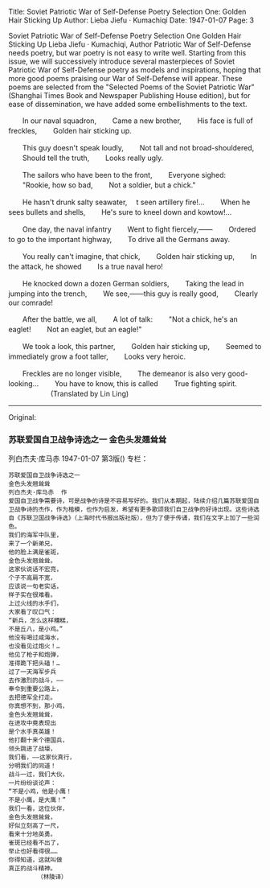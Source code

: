 Title: Soviet Patriotic War of Self-Defense Poetry Selection One: Golden Hair Sticking Up
Author: Lieba Jiefu · Kumachiqi
Date: 1947-01-07
Page: 3

Soviet Patriotic War of Self-Defense Poetry Selection One
Golden Hair Sticking Up
Lieba Jiefu · Kumachiqi, Author
Patriotic War of Self-Defense needs poetry, but war poetry is not easy to write well. Starting from this issue, we will successively introduce several masterpieces of Soviet Patriotic War of Self-Defense poetry as models and inspirations, hoping that more good poems praising our War of Self-Defense will appear. These poems are selected from the "Selected Poems of the Soviet Patriotic War" (Shanghai Times Book and Newspaper Publishing House edition), but for ease of dissemination, we have added some embellishments to the text.

　　In our naval squadron,
　　Came a new brother,
　　His face is full of freckles,
　　Golden hair sticking up.

　　This guy doesn't speak loudly,
　　Not tall and not broad-shouldered,
　　Should tell the truth,
　　Looks really ugly.

　　The sailors who have been to the front,
　　Everyone sighed:
　　"Rookie, how so bad,
　　Not a soldier, but a chick."

　　He hasn't drunk salty seawater,
　t seen artillery fire!…
　　When he sees bullets and shells,
　　He's sure to kneel down and kowtow!…

　　One day, the naval infantry
　　Went to fight fiercely,——
　　Ordered to go to the important highway,
　　To drive all the Germans away.

　　You really can't imagine, that chick,
　　Golden hair sticking up,
　　In the attack, he showed
　　Is a true naval hero!

　　He knocked down a dozen German soldiers,
　　Taking the lead in jumping into the trench,
　　We see,——this guy is really good,
　　Clearly our comrade!

　　After the battle, we all,
　　A lot of talk:
　　"Not a chick, he's an eaglet!
　　Not an eaglet, but an eagle!"

　　We took a look, this partner,
　　Golden hair sticking up,
　　Seemed to immediately grow a foot taller,
　　Looks very heroic.

　　Freckles are no longer visible,
　　The demeanor is also very good-looking...
　　You have to know, this is called
　　True fighting spirit.
　　　　　　(Translated by Lin Ling)



<hr /> 

Original: 


### 苏联爱国自卫战争诗选之一  金色头发翘耸耸
列白杰夫·库马赤
1947-01-07
第3版()
专栏：

    苏联爱国自卫战争诗选之一
    金色头发翘耸耸
    列白杰夫·库马赤  作
    爱国自卫战争需要诗，可是战争的诗是不容易写好的。我们从本期起，陆续介绍几篇苏联爱国自卫战争诗的杰作，作为楷模，也作为启发，希望有更多歌颂我们自卫战争的好诗出现。这些诗选自《苏联卫国战争诗选》（上海时代书报出版社版），但为了便于传诵，我们在文字上加了一些润色。
    我们的海军中队里，
    来了一个新弟兄，
    他的脸上满是雀斑，
    金色头发翘耸耸。
    这家伙说话不宏亮，
    个子不高肩不宽，
    应该说一句老实话，
    样子实在很难看。
    上过火线的水手们，
    大家看了叹口气：
    “新兵，怎么这样糟糕，
    不是丘八，是小鸡。”
    他没有喝过咸海水，
    也没看见过炮火！…
    他见了枪子和炮弹，
    准得跪下把头磕！…
    过了一天海军步兵
    去作激烈的战斗，——
    奉令到重要公路上，
    去把德军全打走。
    你真想不到，那小鸡，
    金色头发翘耸耸，
    在进攻中竟表现出
    是个水手真英雄！
    他打翻十来个德国兵，
    领头跳进了战壕，
    我们看，——这家伙真行，
    分明我们的同道！
    战斗一过，我们大伙，
    一片纷纷谈论声：
    “不是小鸡，他是小鹰！
    不是小鹰，是大鹰！”
    我们一看，这位伙伴，
    金色头发翘耸耸，
    好似立刻高了一尺，
    看来十分地英勇。
    雀斑已经看不出了，
    举止也好看得很……
    你得知道，这就叫做
    真正的战斗精神。
            （林陵译）
